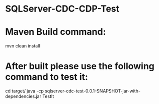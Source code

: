 # SQLServer-CDC-CDP-Test

# Maven Build command: 
mvn clean install

# After built please use the following command to test it: 
cd target/ 
java -cp sqlserver-cdc-test-0.0.1-SNAPSHOT-jar-with-dependencies.jar TestIt <localhost> <port> <database> <tableList> <username> <password>
 

